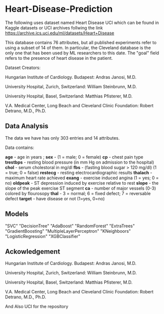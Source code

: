 # Heart-Disease-Prediction

The following uses dataset named Heart Disease UCI which can be found in Kaggle datasets or UCI archives follwing the link https://archive.ics.uci.edu/ml/datasets/Heart+Disease

This database contains 76 attributes, but all published experiments refer to using a subset of 14 of them. In particular, the Cleveland database is the only one that has been used by ML researchers to this date. The "goal" field refers to the presence of heart disease in the patient.

Dataset Creators:

Hungarian Institute of Cardiology. Budapest: Andras Janosi, M.D.

University Hospital, Zurich, Switzerland: William Steinbrunn, M.D.

University Hospital, Basel, Switzerland: Matthias Pfisterer, M.D.

V.A. Medical Center, Long Beach and Cleveland Clinic Foundation: Robert Detrano, M.D., Ph.D.

## Data Analysis
The data we have has only 303 entries and 14 attributes.

Data contains:

**age** - age in years  ;
**sex** - (1 = male; 0 = female)
**cp** - chest pain type
**trestbps** - resting blood pressure (in mm Hg on admission to the hospital)
**chol** - serum cholestoral in mg/dl
**fbs** - (fasting blood sugar > 120 mg/dl) (1 = true; 0 = false)
**restecg** - resting electrocardiographic results
**thalach** - maximum heart rate achieved
**exang** - exercise induced angina (1 = yes; 0 = no)
**oldpeak** - ST depression induced by exercise relative to rest
**slope** - the slope of the peak exercise ST segment
**ca** - number of major vessels (0-3) colored by flourosopy
**thal** - 3 = normal; 6 = fixed defect; 7 = reversable defect
**target** - have disease or not (1=yes, 0=no)

## Models
"SVC"
"DecisionTree"
"AdaBoost"
"RandomForest"
"ExtraTrees"
"GradientBoosting"
"MultipleLayerPerceptron"
"KNeighboors"
"LogisticRegression"
"XGBClassifier"

## Ackowledgement

Hungarian Institute of Cardiology. Budapest: Andras Janosi, M.D.

University Hospital, Zurich, Switzerland: William Steinbrunn, M.D.

University Hospital, Basel, Switzerland: Matthias Pfisterer, M.D.

V.A. Medical Center, Long Beach and Cleveland Clinic Foundation: Robert Detrano, M.D., Ph.D.

And Also UCI for the repository
